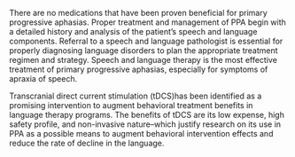 There are no medications that have been proven beneficial for primary progressive aphasias. Proper treatment and management of PPA begin with a detailed history and analysis of the patient’s speech and language components. Referral to a speech and language pathologist is essential for properly diagnosing language disorders to plan the appropriate treatment regimen and strategy. Speech and language therapy is the most effective treatment of primary progressive aphasias, especially for symptoms of apraxia of speech.

Transcranial direct current stimulation (tDCS)has been identified as a promising intervention to augment behavioral treatment benefits in language therapy programs. The benefits of tDCS are its low expense, high safety profile, and non-invasive nature–which justify research on its use in PPA as a possible means to augment behavioral intervention effects and reduce the rate of decline in the language.